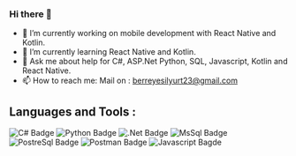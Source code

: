 ### Hi there 👋


- 🔭 I’m currently working on mobile development with React Native and Kotlin.
- 🌱 I’m currently learning React Native and Kotlin.
- 💬 Ask me about help for C#, ASP.Net Python, SQL, Javascript, Kotlin and React Native.
- 📫 How to reach me: Mail on : berreyesilyurt23@gmail.com

## Languages and Tools :

![C# Badge](https://img.shields.io/badge/C%23-239120?style=for-the-badge&logo=c-sharp&logoColor=white)
![Python Badge](	https://img.shields.io/badge/Python-FFD43B?style=for-the-badge&logo=python&logoColor=blue)
![.Net Badge](https://img.shields.io/badge/.NET-512BD4?style=for-the-badge&logo=dotnet&logoColor=white)
![MsSql Badge](https://img.shields.io/badge/Microsoft%20SQL%20Server-CC2927?style=for-the-badge&logo=microsoft%20sql%20server&logoColor=white)
![PostreSql Badge](https://img.shields.io/badge/PostgreSQL-316192?style=for-the-badge&logo=postgresql&logoColor=white)
![Postman Badge](https://img.shields.io/badge/Postman-FF6C37?style=for-the-badge&logo=Postman&logoColor=white)
![Javascript Bagde](https://img.shields.io/badge/JavaScript-323330?style=for-the-badge&logo=javascript&logoColor=F7DF1E)



